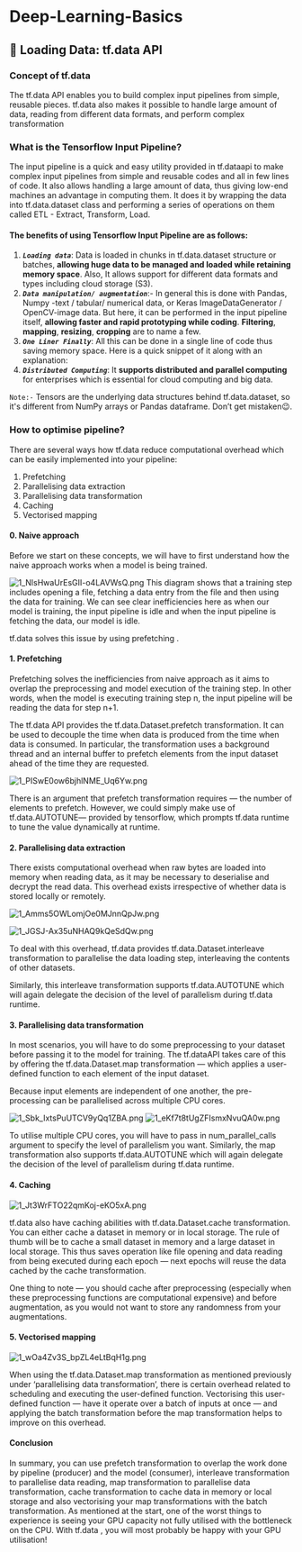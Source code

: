 # Deep-Learning-Basics

## 🚚 Loading Data: **tf.data API**

### Concept of tf.data
The tf.data API enables you to build complex input pipelines from simple, reusable pieces. tf.data also makes it possible to handle large amount of data, reading from different data formats, and perform complex transformation

### What is the Tensorflow Input Pipeline?
The input pipeline is a quick and easy utility provided in tf.dataapi to make complex input pipelines from simple and reusable codes and all in few lines of code. It also allows handling a large amount of data, thus giving low-end machines an advantage in computing them.
It does it by wrapping the data into tf.data.dataset class and performing a series of operations on them called ETL - Extract, Transform, Load.

#### The benefits of using **Tensorflow Input Pipeline** are as follows:
1. ***`Loading data`***: Data is loaded in chunks in tf.data.dataset structure or batches, **allowing huge data to be managed and loaded while retaining memory space**. Also, It allows support for different data formats and types including cloud storage (S3).
2. ***`Data manipulation/ augmentation`***:- In general this is done with Pandas, Numpy -text / tabular/ numerical data, or Keras ImageDataGenerator / OpenCV-image data. But here, it can be performed in the input pipeline itself, **allowing faster and rapid prototyping while coding**. **Filtering**, **mapping**, **resizing**, **cropping** are to name a few.
3. ***`One Liner Finally`***: All this can be done in a single line of code thus saving memory space. Here is a quick snippet of it along with an explanation:
4. ***`Distributed Computing`***: It **supports distributed and parallel computing** for enterprises which is essential for cloud computing and big data.

`Note:-` Tensors are the underlying data structures behind tf.data.dataset, so it's different from NumPy arrays or Pandas dataframe. Don’t get mistaken😉.

### How to optimise pipeline?
There are several ways how tf.data reduce computational overhead which can be easily implemented into your pipeline:

1. Prefetching
2. Parallelising data extraction
3. Parallelising data transformation
4. Caching
5. Vectorised mapping

#### 0. Naive approach
Before we start on these concepts, we will have to first understand how the naive approach works when a model is being trained.

![1_NlsHwaUrEsGII-o4LAVWsQ.png](attachment:7eee140a-0eec-4cf1-9fb1-6f59739dc192.png)
This diagram shows that a training step includes opening a file, fetching a data entry from the file and then using the data for training. We can see clear inefficiencies here as when our model is training, the input pipeline is idle and when the input pipeline is fetching the data, our model is idle.

tf.data solves this issue by using prefetching .

#### 1. Prefetching
Prefetching solves the inefficiencies from naive approach as it aims to overlap the preprocessing and model execution of the training step. In other words, when the model is executing training step n, the input pipeline will be reading the data for step n+1.

The tf.data API provides the tf.data.Dataset.prefetch transformation. It can be used to decouple the time when data is produced from the time when data is consumed. In particular, the transformation uses a background thread and an internal buffer to prefetch elements from the input dataset ahead of the time they are requested.


![1_PISwE0ow6bjhlNME_Uq6Yw.png](attachment:24758ece-0054-4c9d-8c3a-5557b8bc555c.png)

There is an argument that prefetch transformation requires — the number of elements to prefetch. However, we could simply make use of tf.data.AUTOTUNE— provided by tensorflow, which prompts tf.data runtime to tune the value dynamically at runtime.


#### 2. Parallelising data extraction
There exists computational overhead when raw bytes are loaded into memory when reading data, as it may be necessary to deserialise and decrypt the read data. This overhead exists irrespective of whether data is stored locally or remotely.

![1_Amms5OWLomjOe0MJnnQpJw.png](attachment:f90934f0-a897-4f33-9114-1d46c24d3546.png)

![1_JGSJ-Ax35uNHAQ9kQeSdQw.png](attachment:f7838ed3-3a08-46d2-99d2-12c523f3fb18.png)

To deal with this overhead, tf.data provides tf.data.Dataset.interleave transformation to parallelise the data loading step, interleaving the contents of other datasets.

Similarly, this interleave transformation supports tf.data.AUTOTUNE which will again delegate the decision of the level of parallelism during tf.data runtime.

#### 3. Parallelising data transformation
In most scenarios, you will have to do some preprocessing to your dataset before passing it to the model for training. The tf.dataAPI takes care of this by offering the tf.data.Dataset.map transformation — which applies a user-defined function to each element of the input dataset.

Because input elements are independent of one another, the pre-processing can be parallelised across multiple CPU cores.

![1_Sbk_IxtsPuUTCV9yQq1ZBA.png](attachment:474cc40e-5173-41ec-bf39-eee6ff7c0c69.png)
![1_eKf7t8tUgZFIsmxNvuQA0w.png](attachment:f09ccb99-3bea-4e62-a38e-43178e7cd218.png)

To utilise multiple CPU cores, you will have to pass in num_parallel_calls argument to specify the level of parallelism you want. Similarly, the map transformation also supports tf.data.AUTOTUNE which will again delegate the decision of the level of parallelism during tf.data runtime.

#### 4. Caching
![1_Jt3WrFTO22qmKoj-eKO5xA.png](attachment:fe6105bf-d738-4fe3-814d-c9becc114b58.png)

tf.data also have caching abilities with tf.data.Dataset.cache transformation. You can either cache a dataset in memory or in local storage. The rule of thumb will be to cache a small dataset in memory and a large dataset in local storage. This thus saves operation like file opening and data reading from being executed during each epoch — next epochs will reuse the data cached by the cache transformation.

One thing to note — you should cache after preprocessing (especially when these preprocessing functions are computational expensive) and before augmentation, as you would not want to store any randomness from your augmentations.

#### 5. Vectorised mapping
![1_wOa4Zv3S_bpZL4eLtBqH1g.png](attachment:2e037197-9623-400a-a3db-9fe58c8bfb32.png)

When using the tf.data.Dataset.map transformation as mentioned previously under ‘parallelising data transformation’, there is certain overhead related to scheduling and executing the user-defined function. Vectorising this user-defined function — have it operate over a batch of inputs at once — and applying the batch transformation before the map transformation helps to improve on this overhead.

#### Conclusion
In summary, you can use prefetch transformation to overlap the work done by pipeline (producer) and the model (consumer), interleave transformation to parallelise data reading, map transformation to parallelise data transformation, cache transformation to cache data in memory or local storage and also vectorising your map transformations with the batch transformation.
As mentioned at the start, one of the worst things to experience is seeing your GPU capacity not fully utilised with the bottleneck on the CPU. With tf.data , you will most probably be happy with your GPU utilisation!
